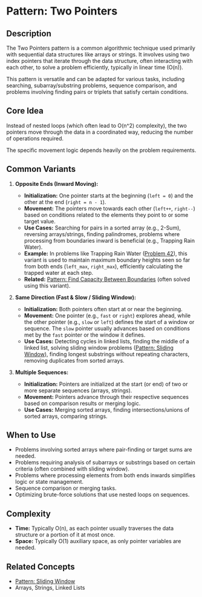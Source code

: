 # Pattern: Two Pointers

## Description

The Two Pointers pattern is a common algorithmic technique used primarily with sequential data structures like arrays or strings. It involves using two index pointers that iterate through the data structure, often interacting with each other, to solve a problem efficiently, typically in linear time (O(n)).

This pattern is versatile and can be adapted for various tasks, including searching, subarray/substring problems, sequence comparison, and problems involving finding pairs or triplets that satisfy certain conditions.

## Core Idea

Instead of nested loops (which often lead to O(n^2) complexity), the two pointers move through the data in a coordinated way, reducing the number of operations required.

The specific movement logic depends heavily on the problem requirements.

## Common Variants

1.  **Opposite Ends (Inward Moving):**
    *   **Initialization:** One pointer starts at the beginning (`left = 0`) and the other at the end (`right = n - 1`).
    *   **Movement:** The pointers move towards each other (`left++`, `right--`) based on conditions related to the elements they point to or some target value.
    *   **Use Cases:** Searching for pairs in a sorted array (e.g., 2-Sum), reversing arrays/strings, finding palindromes, problems where processing from boundaries inward is beneficial (e.g., Trapping Rain Water).
    *   **Example:** In problems like Trapping Rain Water ([Problem 42](../../problems/0042_trapping_rain_water/solution.md)), this variant is used to maintain maximum boundary heights seen so far from both ends (`left_max`, `right_max`), efficiently calculating the trapped water at each step.
    *   **Related:** [Pattern: Find Capacity Between Boundaries](../patterns/array/find_capacity_between_boundaries.md) (often solved using this variant).

2.  **Same Direction (Fast & Slow / Sliding Window):**
    *   **Initialization:** Both pointers often start at or near the beginning.
    *   **Movement:** One pointer (e.g., `fast` or `right`) explores ahead, while the other pointer (e.g., `slow` or `left`) defines the start of a window or sequence.
The `slow` pointer usually advances based on conditions met by the `fast` pointer or the window it defines.
    *   **Use Cases:** Detecting cycles in linked lists, finding the middle of a linked list, solving sliding window problems ([Pattern: Sliding Window](../patterns/sliding_window.md)), finding longest substrings without repeating characters, removing duplicates from sorted arrays.

3.  **Multiple Sequences:**
    *   **Initialization:** Pointers are initialized at the start (or end) of two or more separate sequences (arrays, strings).
    *   **Movement:** Pointers advance through their respective sequences based on comparison results or merging logic.
    *   **Use Cases:** Merging sorted arrays, finding intersections/unions of sorted arrays, comparing strings.

## When to Use

*   Problems involving sorted arrays where pair-finding or target sums are needed.
*   Problems requiring analysis of subarrays or substrings based on certain criteria (often combined with sliding window).
*   Problems where processing elements from both ends inwards simplifies logic or state management.
*   Sequence comparison or merging tasks.
*   Optimizing brute-force solutions that use nested loops on sequences.

## Complexity

*   **Time:** Typically O(n), as each pointer usually traverses the data structure or a portion of it at most once.
*   **Space:** Typically O(1) auxiliary space, as only pointer variables are needed.

## Related Concepts

*   [Pattern: Sliding Window](../patterns/sliding_window.md)
*   Arrays, Strings, Linked Lists 